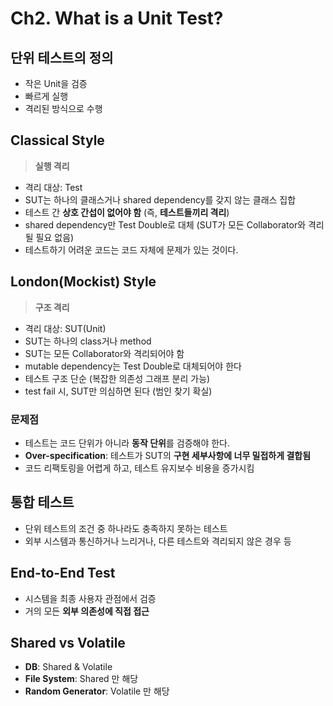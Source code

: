 # Ch2. What is a Unit Test?

## 단위 테스트의 정의
- 작은 Unit을 검증  
- 빠르게 실행  
- 격리된 방식으로 수행  

## Classical Style
> **실행 격리**  
- 격리 대상: Test  
- SUT는 하나의 클래스거나 shared dependency를 갖지 않는 클래스 집합  
- 테스트 간 **상호 간섭이 없어야 함** (즉, **테스트들끼리 격리**)  
- shared dependency만 Test Double로 대체 (SUT가 모든 Collaborator와 격리될 필요 없음)  
- 테스트하기 어려운 코드는 코드 자체에 문제가 있는 것이다.  

## London(Mockist) Style
> **구조 격리**  
- 격리 대상: SUT(Unit)  
- SUT는 하나의 class거나 method  
- SUT는 모든 Collaborator와 격리되어야 함  
- mutable dependency는 Test Double로 대체되어야 한다  
- 테스트 구조 단순 (복잡한 의존성 그래프 분리 가능)  
- test fail 시, SUT만 의심하면 된다 (범인 찾기 확실)  

### 문제점
- 테스트는 코드 단위가 아니라 **동작 단위**를 검증해야 한다.  
- **Over-specification**: 테스트가 SUT의 **구현 세부사항에 너무 밀접하게 결합됨**  
- 코드 리팩토링을 어렵게 하고, 테스트 유지보수 비용을 증가시킴  

## 통합 테스트
- 단위 테스트의 조건 중 하나라도 충족하지 못하는 테스트  
- 외부 시스템과 통신하거나 느리거나, 다른 테스트와 격리되지 않은 경우 등  

## End-to-End Test
- 시스템을 최종 사용자 관점에서 검증  
- 거의 모든 **외부 의존성에 직접 접근**  

## Shared vs Volatile
- **DB**: Shared & Volatile  
- **File System**: Shared 만 해당  
- **Random Generator**: Volatile 만 해당  
